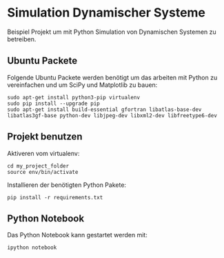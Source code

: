 Simulation Dynamischer Systeme
=======
Beispiel Projekt um mit Python Simulation von Dynamischen Systemen zu betreiben.

## Ubuntu Packete
Folgende Ubuntu Packete werden benötigt um das arbeiten mit Python zu vereinfachen und um SciPy und Matplotlib zu bauen:
```
sudo apt-get install python3-pip virtualenv
sudo pip install --upgrade pip
sudo apt-get install build-essential gfortran libatlas-base-dev libatlas3gf-base python-dev libjpeg-dev libxml2-dev libfreetype6-dev
```

## Projekt benutzen
Aktiveren vom virtualenv:

```
cd my_project_folder
source env/bin/activate
```

Installieren der benötigten Python Pakete:

```
pip install -r requirements.txt
```

## Python Notebook
Das Python Notebook kann gestartet werden mit:

```
ipython notebook
```



